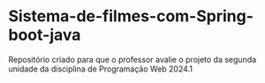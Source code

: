 # Sistema-de-filmes-com-Spring-boot-java
Repositório criado para que o professor avalie o projeto da segunda unidade da disciplina de Programação Web 2024.1
